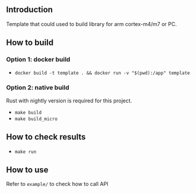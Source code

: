 ## Introduction
Template that could used to build library for arm cortex-m4/m7 or PC.

## How to build
### Option 1: docker build
- `docker build -t template . && docker run -v "$(pwd):/app" template`

### Option 2: native build
Rust with nightly version is required for this project.
- `make build`
- `make build_micro`

## How to check results
- `make run`

## How to use
Refer to `example/` to check how to call API 
